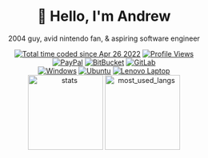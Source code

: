 <div align="center">
  <h1>👋 Hello, I'm Andrew</h1>
  <p>2004 guy, avid nintendo fan, & aspiring software engineer</p>
  <a href="https://wakatime.com/@9797ee4f-4108-45bb-8fc2-b36b9c1a1c89"><img src="https://wakatime.com/badge/user/9797ee4f-4108-45bb-8fc2-b36b9c1a1c89.svg?style=for-the-badge" alt="Total time coded since Apr 26 2022" /></a>
  <a href=""><img src="https://komarev.com/ghpvc/?username=novialriptide&style=for-the-badge" alt="Profile Views"></a>
  <br>
  <a href="https://paypal.me/novialriptide"><img src="https://img.shields.io/badge/PayPal-00457C?style=for-the-badge&logo=paypal&logoColor=white" alt="PayPal"></a>
  <a href="https://bitbucket.org/novialriptide/"><img src="https://img.shields.io/badge/Bitbucket-0747a6?style=for-the-badge&logo=bitbucket&logoColor=white" alt="BitBucket"></a>
  <a href="https://gitlab.com/novial"><img src="https://img.shields.io/badge/GitLab-330F63?style=for-the-badge&logo=gitlab&logoColor=white" alt="GitLab"></a>
  <br>
  <a href="https://windows.com/"><img src="https://img.shields.io/badge/Windows-0078D6?style=for-the-badge&logo=windows&logoColor=white" alt="Windows"></a>
  <a href="https://ubuntu.com/"><img src="https://img.shields.io/badge/Ubuntu-E95420?style=for-the-badge&logo=ubuntu&logoColor=white" alt="Ubuntu"></a>
  <a href="https://www.lenovo.com"><img src="https://img.shields.io/badge/lenovo%20laptop-E2231A?style=for-the-badge&logo=lenovo&logoColor=white" alt="Lenovo Laptop"></a>
  <br>
  <img src="https://github-readme-stats.vercel.app/api?username=novialriptide&show_icons=true&include_all_commits=true&count_private=true&bg_color=ffffff00&text_color=718096&hide_border=true" height="150" alt="stats">
  <img src="https://github-readme-stats.vercel.app/api/top-langs/?username=novialriptide&layout=compact&langs_count=10&bg_color=ffffff00&text_color=718096&hide_border=true" height="150" alt="most_used_langs">
</div>
